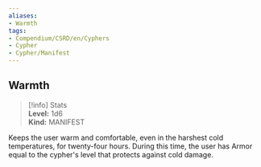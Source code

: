 ```yaml
---
aliases:
- Warmth
tags:
- Compendium/CSRD/en/Cyphers
- Cypher
- Cypher/Manifest
---
```


  
## Warmth  
>[!info] Stats  
> **Level:** 1d6  
> **Kind:** MANIFEST
  
Keeps the user warm and comfortable, even in the harshest cold temperatures, for twenty-four hours. During this time, the user has Armor equal to the cypher's level that protects against cold damage.